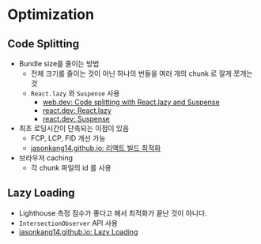 # Optimization

## Code Splitting

- Bundle size를 줄이는 방법
  - 전체 크기를 줄이는 것이 아닌 하나의 번들을 여러 개의 chunk 로 잘게 쪼개는 것
  - `React.lazy` 와 `Suspense` 사용
    - [web.dev: Code splitting with React.lazy and Suspense](https://web.dev/code-splitting-suspense/)
    - [react.dev: React.lazy](https://react.dev/reference/react/lazy)
    - [react.dev: Suspense](https://react.dev/reference/react/Suspense)
- 최초 로딩시간이 단축되는 이점이 있음
  - FCP, LCP, FID 개선 가능
  - [jasonkang14.github.io: 리액트 빌드 최적화](https://jasonkang14.github.io/react/optimzation-with-chat-gpt)
- 브라우저 caching
  - 각 chunk 파일의 id 를 사용

## Lazy Loading

- Lighthouse 측정 점수가 좋다고 해서 최적화가 끝난 것이 아니다.
- `IntersectionObserver` API 사용
- [jasonkang14.github.io: Lazy Loading](https://jasonkang14.github.io/react/lazy-loading-to-improve-web-vitals)
